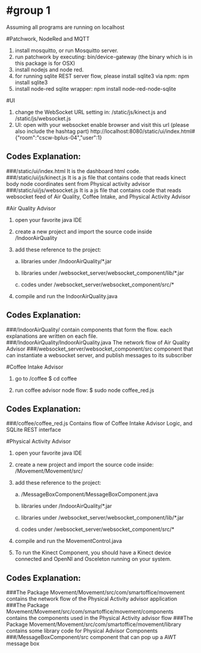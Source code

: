#group 1
==============

Assuming all programs are running on localhost
 
#Patchwork, NodeRed and MQTT
1. install mosquitto, or run Mosquitto server. 
2. run patchwork by executing: bin/device-gateway
(the binary which is in this package is for OSX)
3. install nodejs and node red.
4. for running sqlite REST server flow, please install sqlite3 via npm: 
	npm install sqlite3
5. install node-red sqlite wrapper: 
	npm install node-red-node-sqlite

#UI
1. change the WebSocket URL setting in: /static/js/kinect.js and /static/js/websocket.js
2. UI: open with your websocket enable browser and visit this url (please also include the hashtag part)
http://localhost:8080/static/ui/index.html#{"room":"cscw-bplus-04","user":1}

## Codes Explanation:
###/static/ui/index.html
It is the dashboard html code.
###/static/ui/js/kinect.js 
It is a js file that contains code that reads kinect body node coordinates sent from Physical activity advisor
###/static/ui/js/websocket.js 
It is a js file that contains code that reads websocket feed of Air Quality, Coffee Intake, and Physical Activity Advisor

#Air Quality Advisor
1. open your favorite java IDE

2. create a new project and import the source code inside /IndoorAirQuality
3. add these reference to the project: 

	a. libraries under /IndoorAirQuality/*.jar 

	b. libraries under /websocket_server/websocket_component/lib/*.jar 
	
	c. codes under /websocket_server/websocket_component/src/*  

4. compile and run the IndoorAirQuality.java
 
## Codes Explanation:
###/IndoorAirQuality/ 
contain components that form the flow. each explanations are written on each file.
###/IndoorAirQuality/IndoorAirQuality.java
The network flow of Air Quality Advisor
###/websocket_server/websocket_component/src
component that can instantiate a websocket server, and publish messages to its subscriber

#Coffee Intake Advisor
1. go to /coffee 
$ cd coffee

2. run coffee advisor node flow:
$ sudo node coffee_red.js
 
## Codes Explanation:
###/coffee/coffee_red.js
Contains flow of Coffee Intake Advisor Logic, and SQLite REST interface

#Physical Activity Advisor
1. open your favorite java IDE

2. create a new project and import the source code inside: 
		/Movement/Movement/src/

3. add these reference to the project:

	a. /MessageBoxComponent/MessageBoxComponent.java
	
	b. libraries under /IndoorAirQuality/*.jar
	
	c. libraries under /websocket_server/websocket_component/lib/*.jar
	
	d. codes under /websocket_server/websocket_component/src/*
	  
4. compile and run the MovementControl.java

5. To run the Kinect Component, you should have a Kinect device connected and OpenNI and Osceleton running on your system.
 
## Codes Explanation:
###The Package Movement/Movement/src/com/smartoffice/movement 
contains the network flow of the Physical Activity advisor application
###The Package Movement/Movement/src/com/smartoffice/movement/components
contains the  components used in the Physical Activity advisor flow
###The Package Movement/Movement/src/com/smartoffice/movement/library
contains some library code for Physical Advisor Components 
###/MessageBoxComponent/src
component that can pop up a AWT message box 